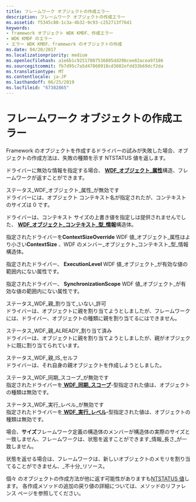 ```yaml
---
title: フレームワーク オブジェクトの作成エラー
description: フレームワーク オブジェクトの作成エラー
ms.assetid: f5345c88-1c3a-4b32-9c93-c252713f7641
keywords:
- framework オブジェクト WDK KMDF、作成エラー
- WDK KMDF のエラー
- エラー WDK KMDF、framework のオブジェクトの作成
ms.date: 04/20/2017
ms.localizationpriority: medium
ms.openlocfilehash: a1e6b1c92517807536805dd29bcee82acea97186
ms.sourcegitcommit: fb7d95c7a5d47860918cd3602efdd33b69dcf2da
ms.translationtype: MT
ms.contentlocale: ja-JP
ms.lasthandoff: 06/25/2019
ms.locfileid: "67382865"
---
```

# <a name="framework-object-creation-errors"></a>フレームワーク オブジェクトの作成エラー


Framework のオブジェクトを作成するドライバーの試みが失敗した場合、オブジェクトの作成方法は、失敗の種類を示す NTSTATUS 値を返します。

ドライバーに無効な情報を指定する場合、 [ **WDF\_オブジェクト\_属性**](https://docs.microsoft.com/windows-hardware/drivers/ddi/content/wdfobject/ns-wdfobject-_wdf_object_attributes)構造、フレームワークが返すことができます。

<a href="" id="status-wdf-object-attributes-invalid"></a>ステータス\_WDF\_オブジェクト\_属性\_が無効です  
ドライバーには、オブジェクト コンテキスト名が指定されたが、コンテキストのサイズは 0 です。

ドライバーは、コンテキスト サイズの上書き値を指定しは提供されませんでした、 [ **WDF\_オブジェクト\_コンテキスト\_型\_情報**](https://docs.microsoft.com/windows-hardware/drivers/ddi/content/wdfobject/ns-wdfobject-_wdf_object_context_type_info)構造体。

指定されたドライバーを**ContextSizeOverride** WDF 値\_オブジェクト\_属性はより小さい**ContextSize** 、WDF のメンバー\_オブジェクト\_コンテキスト\_型\_情報構造体。

指定されたドライバー、 **ExecutionLevel** WDF 値\_オブジェクト\_が有効な値の範囲内にない属性です。

指定されたドライバー、 **SynchronizationScope** WDF 値\_オブジェクト\_が有効な値の範囲内にない属性です。

<a href="" id="status-wdf-parent-assignment-not-allowed"></a>ステータス\_WDF\_親\_割り当て\_いない\_許可  
ドライバーは、オブジェクトに親を割り当てようとしましたが、フレームワークには、ドライバー、オブジェクトの種類に親を割り当てるにはできません。

<a href="" id="status-wdf-parent-already-assigned"></a>ステータス\_WDF\_親\_ALREADY\_割り当て済み  
ドライバーは、オブジェクトに親を割り当てようとしましたが、親がオブジェクトに既に割り当てられています。

<a href="" id="status-wdf-parent-is-self"></a>ステータス\_WDF\_親\_IS\_セルフ  
ドライバーは、それ自身の親オブジェクトを作成しようとしました。

<a href="" id="status-wdf-synchronization-scope-invalid"></a>ステータス\_WDF\_同期\_スコープ\_が無効です  
指定されたドライバーを[ **WDF\_同期\_スコープ**](https://docs.microsoft.com/windows-hardware/drivers/ddi/content/wdfobject/ne-wdfobject-_wdf_synchronization_scope)-型指定された値は、オブジェクトの種類は無効です。

<a href="" id="status-wdf-execution-level-invalid"></a>ステータス\_WDF\_実行\_レベル\_が無効です  
指定されたドライバーを[ **WDF\_実行\_レベル**](https://docs.microsoft.com/windows-hardware/drivers/ddi/content/wdfobject/ne-wdfobject-_wdf_execution_level)-型指定された値は、オブジェクトの種類は無効です。

場合、**サイズ**フレームワーク定義の構造体のメンバーが構造体の実際のサイズと一致しません、フレームワークは、状態を返すことができます\_情報\_長さ\_が一致しません。

状態を返せる場合は、フレームワークは、新しいオブジェクトのメモリを割り当てることができません、\_不十分\_リソース。

個々 のオブジェクトの作成方法が他に返す可能性がありますも[NTSTATUS 値](https://docs.microsoft.com/windows-hardware/drivers/kernel/ntstatus-values)します。 各作成メソッドの追加の戻り値の詳細については、メソッドのリファレンス ページを参照してください。

 

 





